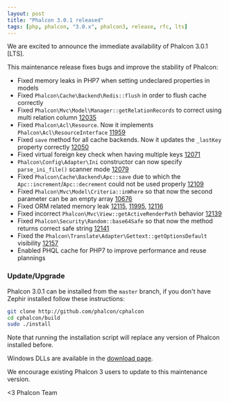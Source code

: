 ```yaml
---
layout: post
title: "Phalcon 3.0.1 released"
tags: [php, phalcon, "3.0.x", phalcon3, release, rfc, lts]
---
```


We are excited to announce the immediate availability of Phalcon 3.0.1 [LTS].

This maintenance release fixes bugs and improve the stability of Phalcon:

<!--more-->
- Fixed memory leaks in PHP7 when setting undeclared properties in models
- Fixed `Phalcon\Cache\Backend\Redis::flush` in order to flush cache correctly
- Fixed `Phalcon\Mvc\Model\Manager::getRelationRecords` to correct using multi relation column [12035](https://github.com/phalcon/cphalcon/issues/12035)
- Fixed `Phalcon\Acl\Resource`. Now it implements `Phalcon\Acl\ResourceInterface` [11959](https://github.com/phalcon/cphalcon/issues/11959)
- Fixed `save` method for all cache backends. Now it updates the `_lastKey` property correctly [12050](https://github.com/phalcon/cphalcon/issues/12050)
- Fixed virtual foreign key check when having multiple keys [12071](https://github.com/phalcon/cphalcon/issues/12071)
- `Phalcon\Config\Adapter\Ini` constructor can now specify `parse_ini_file()` scanner mode [12079](https://github.com/phalcon/cphalcon/issues/12079)
- Fixed `Phalcon\Cache\Backend\Apc::save` due to which the `Apc::increment`/`Apc::decrement` could not be used properly [12109](https://github.com/phalcon/cphalcon/issues/12109)
- Fixed `Phalcon\Mvc\Model\Criteria::inWhere` so that now the second parameter can be an empty array [10676](https://github.com/phalcon/cphalcon/issues/10676)
- Fixed ORM related memory leak [12115](https://github.com/phalcon/cphalcon/issues/12115), [11995](https://github.com/phalcon/cphalcon/issues/11995), [12116](https://github.com/phalcon/cphalcon/issues/12116)
- Fixed incorrect `Phalcon\Mvc\View::getActiveRenderPath` behavior [12139](https://github.com/phalcon/cphalcon/issues/12139)
- Fixed `Phalcon\Security\Random::base64Safe` so that now the method returns correct safe string [12141](https://github.com/phalcon/cphalcon/issues/12141)
- Fixed the `Phalcon\Translate\Adapter\Gettext::getOptionsDefault` visibility [12157](https://github.com/phalcon/cphalcon/issues/12157)
- Enabled PHQL cache for PHP7 to improve performance and reuse plannings

### Update/Upgrade

Phalcon 3.0.1 can be installed from the `master` branch, if you don't have Zephir installed follow these instructions:

```sh
git clone http://github.com/phalcon/cphalcon
cd cphalcon/build
sudo ./install
```

Note that running the installation script will replace any version of Phalcon installed before.

Windows DLLs are available in the [download page](https://phalcon.io/en/download/windows).

We encourage existing Phalcon 3 users to update to this maintenance version.

<3 Phalcon Team
